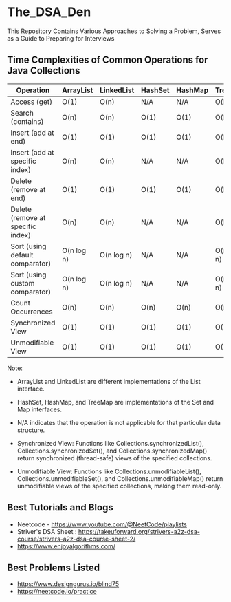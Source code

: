 # The_DSA_Den
This Repository Contains Various Approaches to Solving a Problem,  Serves as a Guide to Preparing for Interviews
## Time Complexities of Common Operations for Java Collections

| Operation                        | ArrayList           | LinkedList          | HashSet   | HashMap   | TreeMap   |
|----------------------------------|---------------------|---------------------|-----------|-----------|-----------|
| Access (get)                     | O(1)                | O(n)                | N/A       | N/A       | O(log n)  |
| Search (contains)                | O(n)                | O(n)                | O(1)      | O(1)      | O(log n)  |
| Insert (add at end)              | O(1)                | O(1)                | O(1)      | O(1)      | O(log n)  |
| Insert (add at specific index)   | O(n)                | O(n)                | N/A       | N/A       | O(log n)  |
| Delete (remove at end)           | O(1)                | O(1)                | O(1)      | O(1)      | O(log n)  |
| Delete (remove at specific index)| O(n)                | O(n)                | N/A       | N/A       | O(log n)  |
| Sort (using default comparator)  | O(n log n)          | O(n log n)          | N/A       | N/A       | O(n log n)|
| Sort (using custom comparator)   | O(n log n)          | O(n log n)          | N/A       | N/A       | O(n log n)|
| Count Occurrences                | O(n)                | O(n)                | O(n)      | O(n)      | O(n)      |
| Synchronized View                | O(1)                | O(1)                | O(1)      | O(1)      | O(1)      |
| Unmodifiable View                | O(1)                | O(1)                | O(1)      | O(1)      | O(1)      |

Note:
- ArrayList and LinkedList are different implementations of the List interface.
- HashSet, HashMap, and TreeMap are implementations of the Set and Map interfaces.
- N/A indicates that the operation is not applicable for that particular data structure.
- Synchronized View: Functions like Collections.synchronizedList(), Collections.synchronizedSet(), and Collections.synchronizedMap() return synchronized (thread-safe) views of the specified collections.

- Unmodifiable View: Functions like Collections.unmodifiableList(), Collections.unmodifiableSet(), and Collections.unmodifiableMap() return unmodifiable views of the specified collections, making them read-only.

<h2> Best Tutorials and Blogs</h2>

* Neetcode - https://www.youtube.com/@NeetCode/playlists
* Striver's DSA Sheet : https://takeuforward.org/strivers-a2z-dsa-course/strivers-a2z-dsa-course-sheet-2/
* https://www.enjoyalgorithms.com/


<h2> Best Problems Listed </h2>

* https://www.designgurus.io/blind75
* https://neetcode.io/practice